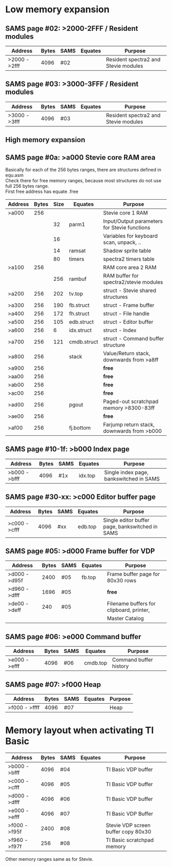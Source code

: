 # Low memory expansion

## SAMS page #02: >2000-2FFF / Resident modules

| Address       | Bytes | SAMS | Equates        | Purpose                                         | 
|---------------|-------|------|----------------|-------------------------------------------------|
| >2000 - >2fff | 4096  | #02  |                | Resident spectra2 and Stevie modules            |


## SAMS page #03: >3000-3FFF / Resident modules

| Address       | Bytes | SAMS | Equates        | Purpose                                         | 
|---------------|-------|------|----------------|-------------------------------------------------|
| >3000 - >3fff | 4096  | #03  |                | Resident spectra2 and Stevie modules            |



## High memory expansion

## SAMS page #0a: >a000  Stevie core RAM area

Basically for each of the 256 bytes ranges, there are structures defined in equ.asm  
Check there for free memory ranges, because most structures do not use full 256 bytes range.  
First free address has equate <struct>.free

| Address       | Bytes | Size | Equates        | Purpose                                         | 
|---------------|-------|------|----------------|-------------------------------------------------|
| >a000         |  256  |      |                | Stevie core 1 RAM                               |
|               |       |   32 | parm1          |   Input/Output parameters for Stevie functions  |
|               |       |   16 |                |   Variables for keyboard scan, unpack, ..       | 
|               |       |   14 | ramsat         |   Shadow sprite table                           | 
|               |       |   80 | timers         |   spectra2 timers table                         | 
| >a100         |  256  |      |                | RAM core area 2 RAM                             |
|               |       |  256 | rambuf         |   RAM buffer for spectra2/stevie modules        | 
| >a200         |  256  |  202 | tv.top         | struct - Stevie shared structures               |
| >a300         |  256  |  190 | fb.struct      | struct - Frame buffer                           |
| >a400         |  256  |  172 | fh.struct      | struct - File handle                            |
| >a500         |  256  |  105 | edb.struct     | struct - Editor buffer                          |
| >a600         |  256  |    6 | idx.struct     | struct - Index                                  |
| >a700         |  256  |  121 | cmdb.struct    | struct - Command buffer structure               |
| >a800         |  256  |      | stack          | Value/Return stack, downwards from >a8ff        |
| >a900         |  256  |      |                | **free**                                        |
| >aa00         |  256  |      |                | **free**                                        |
| >ab00         |  256  |      |                | **free**                                        |
| >ac00         |  256  |      |                | **free**                                        |
| >ad00         |  256  |      | pgout          | Paged-out scratchpad memory >8300-83ff          |
| >ae00         |  256  |      |                | **free**                                        |
| >af00         |  256  |      | fj.bottom      | Farjump return stack, downwards from >b000      |


## SAMS page #10-1f: >b000  Index page

| Address       | Bytes | SAMS | Equates        | Purpose                                         | 
|---------------|-------|------|----------------|-------------------------------------------------|
| >b000 - >bfff | 4096  |  #1x | idx.top        | Single index page, bankswitched in SAMS         |


## SAMS page #30-xx: >c000  Editor buffer page

| Address       | Bytes | SAMS | Equates        | Purpose                                         | 
|---------------|-------|------|----------------|-------------------------------------------------|
| >c000 - >cfff | 4096  |  #xx | edb.top        | Single editor buffer page, bankswitched in SAMS |


## SAMS page #05: >d000  Frame buffer for VDP

| Address       | Bytes | SAMS | Equates        | Purpose                                         | 
|---------------|-------|------|----------------|-------------------------------------------------|
| >d000 - >d95f | 2400  |  #05 | fb.top         | Frame buffer page for 80x30 rows                |
| >d960 - >dfff | 1696  |  #05 |                | **free**                                        |
| >de00 - >deff |  240  |  #05 |                | Filename buffers for clipboard, printer,        |
|               |       |      |                | Master Catalog                                  |


## SAMS page #06: >e000  Command buffer

| Address       | Bytes | SAMS | Equates        | Purpose                                         | 
|---------------|-------|------|----------------|-------------------------------------------------|
| >e000 - >efff | 4096  |  #06 | cmdb.top       | Command buffer history                          |


## SAMS page #07: >f000  Heap

| Address       | Bytes | SAMS | Equates        | Purpose                                         | 
|---------------|-------|------|----------------|-------------------------------------------------|
| >f000 - >ffff | 4096  |  #07 |                | Heap                                            |



# Memory layout when activating TI Basic

| Address       | Bytes | SAMS | Equates        | Purpose                                         | 
|---------------|-------|------|----------------|-------------------------------------------------|
| >b000 - >bfff | 4096  |  #04 |                | TI Basic VDP buffer                             |
| >c000 - >cfff | 4096  |  #05 |                | TI Basic VDP buffer                             |
| >d000 - >dfff | 4096  |  #06 |                | TI Basic VDP buffer                             |
| >e000 - >efff | 4096  |  #07 |                | TI Basic VDP Buffer                             |
| >f000 - >f95f | 2400  |  #08 |                | Stevie VDP screen buffer copy 80x30             |
| >f960 - >f97f |  256  |  #08 |                | TI Basic scratchpad memory                      |

Other memory ranges same as for Stevie.
